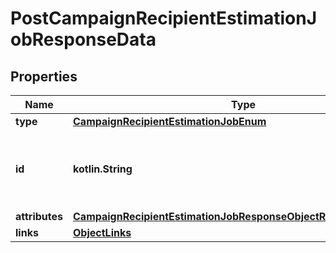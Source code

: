 
# PostCampaignRecipientEstimationJobResponseData

## Properties
| Name | Type | Description | Notes |
| ------------ | ------------- | ------------- | ------------- |
| **type** | [**CampaignRecipientEstimationJobEnum**](CampaignRecipientEstimationJobEnum.md) |  |  |
| **id** | **kotlin.String** | The ID of the campaign used for estimating recipients |  |
| **attributes** | [**CampaignRecipientEstimationJobResponseObjectResourceAttributes**](CampaignRecipientEstimationJobResponseObjectResourceAttributes.md) |  |  |
| **links** | [**ObjectLinks**](ObjectLinks.md) |  |  |



